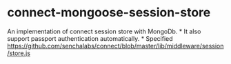 connect-mongoose-session-store
==============================

 An implementation of connect session store with MongoDb.     * It also support passport authentication automatically.     * Specified https://github.com/senchalabs/connect/blob/master/lib/middleware/session/store.js

